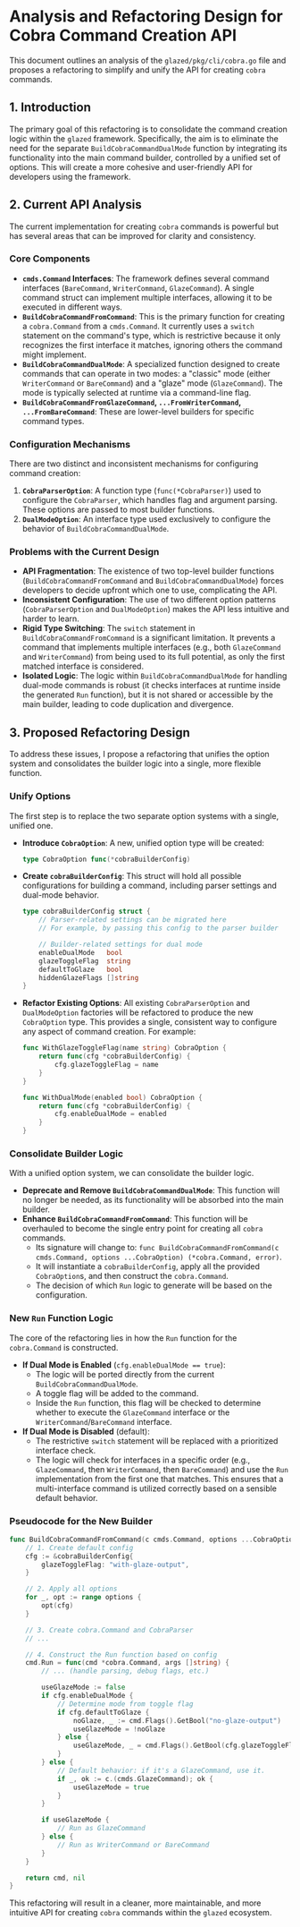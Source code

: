 # Analysis and Refactoring Design for Cobra Command Creation API

This document outlines an analysis of the `glazed/pkg/cli/cobra.go` file and proposes a refactoring to simplify and unify the API for creating `cobra` commands.

## 1. Introduction

The primary goal of this refactoring is to consolidate the command creation logic within the `glazed` framework. Specifically, the aim is to eliminate the need for the separate `BuildCobraCommandDualMode` function by integrating its functionality into the main command builder, controlled by a unified set of options. This will create a more cohesive and user-friendly API for developers using the framework.

## 2. Current API Analysis

The current implementation for creating `cobra` commands is powerful but has several areas that can be improved for clarity and consistency.

### Core Components

-   **`cmds.Command` Interfaces**: The framework defines several command interfaces (`BareCommand`, `WriterCommand`, `GlazeCommand`). A single command struct can implement multiple interfaces, allowing it to be executed in different ways.
-   **`BuildCobraCommandFromCommand`**: This is the primary function for creating a `cobra.Command` from a `cmds.Command`. It currently uses a `switch` statement on the command's type, which is restrictive because it only recognizes the first interface it matches, ignoring others the command might implement.
-   **`BuildCobraCommandDualMode`**: A specialized function designed to create commands that can operate in two modes: a "classic" mode (either `WriterCommand` or `BareCommand`) and a "glaze" mode (`GlazeCommand`). The mode is typically selected at runtime via a command-line flag.
-   **`BuildCobraCommandFromGlazeCommand`, `...FromWriterCommand`, `...FromBareCommand`**: These are lower-level builders for specific command types.

### Configuration Mechanisms

There are two distinct and inconsistent mechanisms for configuring command creation:

1.  **`CobraParserOption`**: A function type (`func(*CobraParser)`) used to configure the `CobraParser`, which handles flag and argument parsing. These options are passed to most builder functions.
2.  **`DualModeOption`**: An interface type used exclusively to configure the behavior of `BuildCobraCommandDualMode`.

### Problems with the Current Design

-   **API Fragmentation**: The existence of two top-level builder functions (`BuildCobraCommandFromCommand` and `BuildCobraCommandDualMode`) forces developers to decide upfront which one to use, complicating the API.
-   **Inconsistent Configuration**: The use of two different option patterns (`CobraParserOption` and `DualModeOption`) makes the API less intuitive and harder to learn.
-   **Rigid Type Switching**: The `switch` statement in `BuildCobraCommandFromCommand` is a significant limitation. It prevents a command that implements multiple interfaces (e.g., both `GlazeCommand` and `WriterCommand`) from being used to its full potential, as only the first matched interface is considered.
-   **Isolated Logic**: The logic within `BuildCobraCommandDualMode` for handling dual-mode commands is robust (it checks interfaces at runtime inside the generated `Run` function), but it is not shared or accessible by the main builder, leading to code duplication and divergence.

## 3. Proposed Refactoring Design

To address these issues, I propose a refactoring that unifies the option system and consolidates the builder logic into a single, more flexible function.

### Unify Options

The first step is to replace the two separate option systems with a single, unified one.

-   **Introduce `CobraOption`**: A new, unified option type will be created:
    ```go
    type CobraOption func(*cobraBuilderConfig)
    ```
-   **Create `cobraBuilderConfig`**: This struct will hold all possible configurations for building a command, including parser settings and dual-mode behavior.
    ```go
    type cobraBuilderConfig struct {
        // Parser-related settings can be migrated here
        // For example, by passing this config to the parser builder

        // Builder-related settings for dual mode
        enableDualMode   bool
        glazeToggleFlag  string
        defaultToGlaze   bool
        hiddenGlazeFlags []string
    }
    ```
-   **Refactor Existing Options**: All existing `CobraParserOption` and `DualModeOption` factories will be refactored to produce the new `CobraOption` type. This provides a single, consistent way to configure any aspect of command creation. For example:
    ```go
    func WithGlazeToggleFlag(name string) CobraOption {
        return func(cfg *cobraBuilderConfig) {
            cfg.glazeToggleFlag = name
        }
    }

    func WithDualMode(enabled bool) CobraOption {
        return func(cfg *cobraBuilderConfig) {
            cfg.enableDualMode = enabled
        }
    }
    ```

### Consolidate Builder Logic

With a unified option system, we can consolidate the builder logic.

-   **Deprecate and Remove `BuildCobraCommandDualMode`**: This function will no longer be needed, as its functionality will be absorbed into the main builder.
-   **Enhance `BuildCobraCommandFromCommand`**: This function will be overhauled to become the single entry point for creating all `cobra` commands.
    -   Its signature will change to: `func BuildCobraCommandFromCommand(c cmds.Command, options ...CobraOption) (*cobra.Command, error)`.
    -   It will instantiate a `cobraBuilderConfig`, apply all the provided `CobraOption`s, and then construct the `cobra.Command`.
    -   The decision of which `Run` logic to generate will be based on the configuration.

### New `Run` Function Logic

The core of the refactoring lies in how the `Run` function for the `cobra.Command` is constructed.

-   **If Dual Mode is Enabled** (`cfg.enableDualMode == true`):
    -   The logic will be ported directly from the current `BuildCobraCommandDualMode`.
    -   A toggle flag will be added to the command.
    -   Inside the `Run` function, this flag will be checked to determine whether to execute the `GlazeCommand` interface or the `WriterCommand`/`BareCommand` interface.
-   **If Dual Mode is Disabled** (default):
    -   The restrictive `switch` statement will be replaced with a prioritized interface check.
    -   The logic will check for interfaces in a specific order (e.g., `GlazeCommand`, then `WriterCommand`, then `BareCommand`) and use the `Run` implementation from the first one that matches. This ensures that a multi-interface command is utilized correctly based on a sensible default behavior.

### Pseudocode for the New Builder

```go
func BuildCobraCommandFromCommand(c cmds.Command, options ...CobraOption) (*cobra.Command, error) {
    // 1. Create default config
    cfg := &cobraBuilderConfig{
        glazeToggleFlag: "with-glaze-output",
    }

    // 2. Apply all options
    for _, opt := range options {
        opt(cfg)
    }

    // 3. Create cobra.Command and CobraParser
    // ...

    // 4. Construct the Run function based on config
    cmd.Run = func(cmd *cobra.Command, args []string) {
        // ... (handle parsing, debug flags, etc.)

        useGlazeMode := false
        if cfg.enableDualMode {
            // Determine mode from toggle flag
            if cfg.defaultToGlaze {
                noGlaze, _ := cmd.Flags().GetBool("no-glaze-output")
                useGlazeMode = !noGlaze
            } else {
                useGlazeMode, _ = cmd.Flags().GetBool(cfg.glazeToggleFlag)
            }
        } else {
            // Default behavior: if it's a GlazeCommand, use it.
            if _, ok := c.(cmds.GlazeCommand); ok {
                useGlazeMode = true
            }
        }

        if useGlazeMode {
            // Run as GlazeCommand
        } else {
            // Run as WriterCommand or BareCommand
        }
    }

    return cmd, nil
}
```

This refactoring will result in a cleaner, more maintainable, and more intuitive API for creating `cobra` commands within the `glazed` ecosystem. 